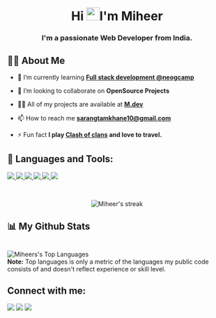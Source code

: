 <!--<a href="#"><img width="100%" height="auto" src="https://media.giphy.com/media/f3iwJFOVOwuy7K6FFw/giphy.gif" height="175px"/></a> -->

<h1 align="center">Hi <img src="https://raw.githubusercontent.com/MartinHeinz/MartinHeinz/master/wave.gif" width="30px">I'm Miheer</h1>
<h3 align="center">I'm a passionate Web Developer from India.</h3>

## 🙋‍♂️ About Me

- 🌱 I’m currently learning **[Full stack development @neogcamp](https://neog.camp/)**

- 👯 I’m looking to collaborate on **OpenSource Projects**

- 👨‍💻 All of my projects are available at **[M.dev](https://miheertamkhane.netlify.app)**

- 📫 How to reach me **sarangtamkhane10@gmail.com**

- ⚡ Fun fact **I play [Clash of clans](https://play.google.com/store/apps/details?id=com.supercell.clashofclans&hl=en_IN&gl=US) and love to travel.**

## 🚀 Languages and Tools:

<p align="left">

<a href="https://reactjs.org/" target="_blank"> <img src="https://img.icons8.com/color/48/000000/react-native.png"/> </a>
<a href="https://developer.mozilla.org/en-US/docs/Web/JavaScript" target="_blank"> <img src="https://img.icons8.com/color/48/000000/javascript.png"/> </a>
<a href="https://www.w3.org/html/" target="_blank"> <img src="https://img.icons8.com/color/48/000000/html-5.png"/> </a>
<a href="https://www.w3schools.com/css/" target="_blank"> <img src="https://img.icons8.com/color/48/000000/css3.png"/> </a>
<a href="https://git-scm.com/" target="_blank"> <img src="https://img.icons8.com/color/48/000000/git.png"/> </a>
<a href="https://www.figma.com/" target="_blank"><img src="https://img.icons8.com/color/48/000000/figma--v1.png"/></a>

</p>

<br/>

<p align="center">
    <a>
        <img title="🔥 Get streak stats for your profile at git.io/streak-stats" alt="Miheer's streak" src="https://github-readme-stats.vercel.app/api?username=miheertamkhane"/>
    </a>
</p>

## 📊 My Github Stats
<br/>
<a><img alt="Miheers's Top Languages" src="https://github-readme-stats.vercel.app/api/top-langs/?username=miheertamkhane&langs_count=8&count_private=true&layout=compact&theme=react&hide_border=true&bg_color=0D1117" /></a>
  <br/>
  <b>Note:</b> Top languages is only a metric of the languages my public code consists of and doesn't reflect experience or skill level.

<br/>

## Connect with me:

<p align="left">
<a href = "https://twitter.com/miheertamkhane"><img src="https://img.icons8.com/fluency/48/000000/twitter.png"/></a>
<a href = "https://www.linkedin.com/in/miheer-tamkhane-19417b19a/"><img src="https://img.icons8.com/fluent/48/000000/linkedin.png"/></a>
<a href = "https://www.instagram.com/miheer_07/"><img src="https://img.icons8.com/fluent/48/000000/instagram-new.png"/></a>

</p>
